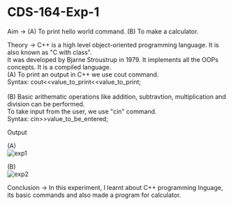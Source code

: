 # CDS-164-Exp-1

Aim -> (A) To print hello world command.
       (B) To make a calculator. <br>

Theory ->  C++ is a high level object-oriented programming language. It is also known as "C with class".<br> 
           It was developed by Bjarne Stroustrup in 1979. 
           It  implements all the OOPs concepts. 
           It is a compiled language. <br>
           (A) To print an output in C++ we use cout command. <br>
               Syntax: cout<<value_to_print<<value_to_print; <br>    
           (B) Basic arithematic operations like addition, subtravtion, multiplication and division can be performed. <br> 
               To take input from the user, we use "cin" command. <br>
               Syntax: cin>>value_to_be_entered;  <br>
               
Output <br>

(A) <br> 
![exp1](https://github.com/Shloka-Patel/Experiment---1/blob/main/Output_1A.png)

(B) <br> 
![exp2](https://github.com/Shloka-Patel/Experiment---1/blob/main/Output_1B.png)

Conclusion -> In this experiment, I learnt about C++ programming lnguage, its basic commands and also made a program for calculator.  <br> 
              
